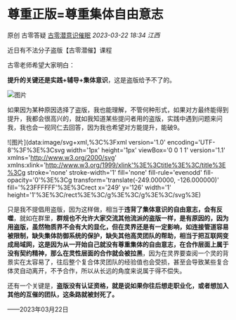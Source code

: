 # 尊重正版=尊重集体自由意志

原创 古零答疑 [古零潜意识催眠](javascript:void(0);) *2023-03-22 18:34* *江西*

近日有不法分子盗版【古零潜催】课程



古零老师希望大家明白：

**提升的关键还是实践+辅导+集体意识**，这是盗版给予不了的。



![图片](https://mmbiz.qpic.cn/mmbiz_jpg/orcc4ibibs0qjPFDWQNAQ6AnwYc7tMZgKnV7pib3bpTZhoAORreDPrjdlia0bcCGdjIG9NFBaoTBbc1z9dVB9oHDYA/640?wx_fmt=jpeg&wxfrom=13&tp=wxpic)





如果因为某种原因选择了盗版，我也能理解，不管何种形式，如果对方最终能得到提升，我都会很高兴的，就如我知道某些提问者用的盗版，实践中遇到问题来问我，我也会一视同仁去回答，因为我也希望对方能提升，能破9。

![图片](data:image/svg+xml,%3C%3Fxml version='1.0' encoding='UTF-8'%3F%3E%3Csvg width='1px' height='1px' viewBox='0 0 1 1' version='1.1' xmlns='http://www.w3.org/2000/svg' xmlns:xlink='http://www.w3.org/1999/xlink'%3E%3Ctitle%3E%3C/title%3E%3Cg stroke='none' stroke-width='1' fill='none' fill-rule='evenodd' fill-opacity='0'%3E%3Cg transform='translate(-249.000000, -126.000000)' fill='%23FFFFFF'%3E%3Crect x='249' y='126' width='1' height='1'%3E%3C/rect%3E%3C/g%3E%3C/g%3E%3C/svg%3E)

只是我不提倡用盗版，因为这样做，相当于**违背了集体意识的自由意志，会有反噬**，就如在群里，**群规也不允许大家交流其他流派的盗版一样，是有原因的，因为用盗版，虽然物质界不会有大的显化，但在灵界还是有一定影响，如连接管道容易被限制，缺失集体防御系统的保护，缺失其他高灵团队的帮助，相当于把互联网变成局域网，这是因为从一开始自己就没有尊重集体的自由意志，在合作层面上属于没有契约精神，那么在灵性层面的合作就会被拉黑**，因为在灵界要查阅一个灵的背景实在太容易了，往后整个复合体灵团队的经验值也会受损，甚至会导致某些复合体灵自动离开，不予合作，所以从长远的角度来说属于得不偿失。



还有一个关键是，**盗版没有认证资格，就是说如果你往后想走职业化，或者想加入其他的互催的团队，这条路就被封死了。**



——2023年03月22日